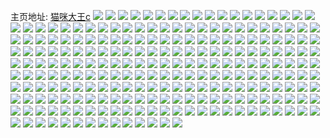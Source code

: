 主页地址: [猫咪大王c](https://weibo.com/u/6021389444) 
![](https://wx4.sinaimg.cn/mw2000/006zv8sAly1gnwj6w5p2ij31x12l97wh.jpg) 
![](https://wx4.sinaimg.cn/mw2000/006zv8sAly1gnwj6wimwej31zn260h70.jpg) 
![](https://wx4.sinaimg.cn/mw2000/006zv8sAly1gnwj6x54doj31sc2dsb29.jpg) 
![](https://wx4.sinaimg.cn/mw2000/006zv8sAly1gnwj6y3799j31sc2ds7wh.jpg) 
![](https://wx4.sinaimg.cn/mw2000/006zv8sAly1gnwj6uj6jhj31sc2ds7wh.jpg) 
![](https://wx4.sinaimg.cn/mw2000/006zv8sAly1gnwj6ypniij31sc2dsu0x.jpg) 
![](https://wx4.sinaimg.cn/mw2000/006zv8sAly1gnwj6z71v3j31sc2dse81.jpg) 
![](https://wx4.sinaimg.cn/mw2000/006zv8sAly1gnwj6zr4dnj31rg2gwqv5.jpg) 
![](https://wx4.sinaimg.cn/mw2000/006zv8sAly1gnhq1aeg8zj31sc2ds1kx.jpg) 
![](https://wx4.sinaimg.cn/mw2000/006zv8sAly1gnhq17vjq4j31sc2ds1jz.jpg) 
![](https://wx4.sinaimg.cn/mw2000/006zv8sAly1gnhq1cl285j31sc2dstzj.jpg) 
![](https://wx4.sinaimg.cn/mw2000/006zv8sAly1gnhq1hai6pj32062o81kx.jpg) 
![](https://wx4.sinaimg.cn/mw2000/006zv8sAly1gnhq1jk8v6j32062o87wh.jpg) 
![](https://wx4.sinaimg.cn/mw2000/006zv8sAly1gn5sbkh9puj31sc2dshdt.jpg) 
![](https://wx4.sinaimg.cn/mw2000/006zv8sAly1gn5sbm6269j31sc2dshdt.jpg) 
![](https://wx4.sinaimg.cn/mw2000/006zv8sAly1gn5sbpae1tj31sc2dshdt.jpg) 
![](https://wx4.sinaimg.cn/mw2000/006zv8sAly1gn5sbskv7hj31sc2dshdt.jpg) 
![](https://wx4.sinaimg.cn/mw2000/006zv8sAly1gn5sbucruuj327y2nfhdt.jpg) 
![](https://wx4.sinaimg.cn/mw2000/006zv8sAly1gn5sbx6c28j327h2e0b29.jpg) 
![](https://wx4.sinaimg.cn/mw2000/006zv8sAly1gn3t6udg50j31sc2dse81.jpg) 
![](https://wx4.sinaimg.cn/mw2000/006zv8sAly1gn3t6v2rhpj31sc2dsqv5.jpg) 
![](https://wx4.sinaimg.cn/mw2000/006zv8sAly1gn3t6toi77j31sc2dshdt.jpg) 
![](https://wx4.sinaimg.cn/mw2000/006zv8sAly1gn3t6wlsrlj33402c0e82.jpg) 
![](https://wx4.sinaimg.cn/mw2000/006zv8sAly1gn3t6xy4jnj32c0340e81.jpg) 
![](https://wx4.sinaimg.cn/mw2000/006zv8sAly1gn3t7216abj32c0340hdt.jpg) 
![](https://wx4.sinaimg.cn/mw2000/006zv8sAly1gn3t72ug7vj33402c04qp.jpg) 
![](https://wx4.sinaimg.cn/mw2000/006zv8sAly1gn3t74gt9cj329x1yy7wh.jpg) 
![](https://wx4.sinaimg.cn/mw2000/006zv8sAly1gn3t74th81j31qd2chb0v.jpg) 
![](https://wx4.sinaimg.cn/mw2000/006zv8sAly1gn3t75di3xj323f2b5hdt.jpg) 
![](https://wx4.sinaimg.cn/mw2000/006zv8sAly1gmxpvain66j31sc2dsqlf.jpg) 
![](https://wx4.sinaimg.cn/mw2000/006zv8sAly1gmxpva04j3j31sc2ds1d8.jpg) 
![](https://wx4.sinaimg.cn/mw2000/006zv8sAly1gmxpvb735hj31sc2ds4qp.jpg) 
![](https://wx4.sinaimg.cn/mw2000/006zv8sAly1gmxpvc9khtj32c033yx6q.jpg) 
![](https://wx4.sinaimg.cn/mw2000/006zv8sAly1gmxpvd8j2vj32c033yu0x.jpg) 
![](https://wx4.sinaimg.cn/mw2000/006zv8sAly1gmxpvecsmfj32c033yqv6.jpg) 
![](https://wx4.sinaimg.cn/mw2000/006zv8sAly1gmxpvez5a4j31b21i8x1k.jpg) 
![](https://wx4.sinaimg.cn/mw2000/006zv8sAly1gmxpvfyaj1j32c03401ky.jpg) 
![](https://wx4.sinaimg.cn/mw2000/006zv8sAly1gmxpvh226pj31sc2ds4qp.jpg) 
![](https://wx4.sinaimg.cn/mw2000/006zv8sAly1gmpqinrjh2j31sc2ds7wh.jpg) 
![](https://wx4.sinaimg.cn/mw2000/006zv8sAly1gmpqioj7aoj31sc2dstwc.jpg) 
![](https://wx4.sinaimg.cn/mw2000/006zv8sAly1gmpqipbhmgj31r928dto6.jpg) 
![](https://wx4.sinaimg.cn/mw2000/006zv8sAly1gmpqiqr8t4j31sc2ds4qp.jpg) 
![](https://wx4.sinaimg.cn/mw2000/006zv8sAly1gmpqirx2h6j31sc2ds1kx.jpg) 
![](https://wx4.sinaimg.cn/mw2000/006zv8sAly1gmpqima643j31sc2ds4qp.jpg) 
![](https://wx4.sinaimg.cn/mw2000/006zv8sAly1gmd2hoq095j327c2r11kx.jpg) 
![](https://wx4.sinaimg.cn/mw2000/006zv8sAly1gmd2hs9b29j31xf2f2b1j.jpg) 
![](https://wx4.sinaimg.cn/mw2000/006zv8sAly1gmd2htbxgzj315r1kd7qh.jpg) 
![](https://wx4.sinaimg.cn/mw2000/006zv8sAly1gmd2htu0l7j31ab1j2tr0.jpg) 
![](https://wx4.sinaimg.cn/mw2000/006zv8sAly1gmd2hua7rqj318e1lh4ei.jpg) 
![](https://wx4.sinaimg.cn/mw2000/006zv8sAly1gmd2hunpudj317r1mcdw5.jpg) 
![](https://wx4.sinaimg.cn/mw2000/006zv8sAly1gmd2huy5w3j31841imqmx.jpg) 
![](https://wx4.sinaimg.cn/mw2000/006zv8sAly1gmd2hvavujj31761ivatz.jpg) 
![](https://wx4.sinaimg.cn/mw2000/006zv8sAly1gmd2ho5w1ej31561iydyr.jpg) 
![](https://wx4.sinaimg.cn/mw2000/006zv8sAgy1gldg3r9x99j31sc2dshdt.jpg) 
![](https://wx4.sinaimg.cn/mw2000/006zv8sAgy1gldg3s045qj31sc2ds1kx.jpg) 
![](https://wx4.sinaimg.cn/mw2000/006zv8sAgy1gldg3sxqc7j31sc2dsx6p.jpg) 
![](https://wx4.sinaimg.cn/mw2000/006zv8sAgy1gldg3uo4chj322h2qk1ky.jpg) 
![](https://wx4.sinaimg.cn/mw2000/006zv8sAgy1gldg3was69j31sc2dsx6q.jpg) 
![](https://wx4.sinaimg.cn/mw2000/006zv8sAgy1gldg3xmjs3j326u2x44qq.jpg) 
![](https://wx4.sinaimg.cn/mw2000/006zv8sAgy1gldg3y7h90j321r2jxnjt.jpg) 
![](https://wx4.sinaimg.cn/mw2000/006zv8sAgy1gldg3zklymj31jv25a4pa.jpg) 
![](https://wx4.sinaimg.cn/mw2000/006zv8sAgy1gldg422ogaj32gp2c0npd.jpg) 
![](https://wx4.sinaimg.cn/mw2000/006zv8sAgy1gk1rwwt08jj31dv1uz1i7.jpg) 
![](https://wx4.sinaimg.cn/mw2000/006zv8sAgy1gk1rwxbrlej31bc1h07jx.jpg) 
![](https://wx4.sinaimg.cn/mw2000/006zv8sAgy1gk1rwy5bowj31m81x11kx.jpg) 
![](https://wx4.sinaimg.cn/mw2000/006zv8sAgy1gk1rww14btj31hl1j31a2.jpg) 
![](https://wx4.sinaimg.cn/mw2000/006zv8sAgy1gk1rwz2rdvj31k61twkhs.jpg) 
![](https://wx4.sinaimg.cn/mw2000/006zv8sAgy1gk1rx02bmqj31g21ree1t.jpg) 
![](https://wx4.sinaimg.cn/mw2000/006zv8sAgy1gk1rx0vu1dj31nu1w11kx.jpg) 
![](https://wx4.sinaimg.cn/mw2000/006zv8sAgy1gk1rx1fuojj31ad1cjk4j.jpg) 
![](https://wx4.sinaimg.cn/mw2000/006zv8sAgy1gk1rx3daloj31j21otx0j.jpg) 
![](https://wx4.sinaimg.cn/mw2000/006zv8sAgy1gk1rx3yog6j31aw1elnes.jpg) 
![](https://wx4.sinaimg.cn/mw2000/006zv8sAgy1gk1rx4ty3nj31mj1v21kx.jpg) 
![](https://wx4.sinaimg.cn/mw2000/006zv8sAgy1gk1rx6tmiej31o01s0x0y.jpg) 
![](https://wx4.sinaimg.cn/mw2000/006zv8sAgy1gjp5if5pelj322n2rjnpe.jpg) 
![](https://wx4.sinaimg.cn/mw2000/006zv8sAgy1gjp5igbnc3j31jj222b29.jpg) 
![](https://wx4.sinaimg.cn/mw2000/006zv8sAgy1gjp5iid2q8j32c03401kz.jpg) 
![](https://wx4.sinaimg.cn/mw2000/006zv8sAgy1gjp5ikdov3j32c0340kjm.jpg) 
![](https://wx4.sinaimg.cn/mw2000/006zv8sAgy1gjp5imak8aj32c0340npe.jpg) 
![](https://wx4.sinaimg.cn/mw2000/006zv8sAgy1gjp5ioklofj32c0340qv7.jpg) 
![](https://wx4.sinaimg.cn/mw2000/006zv8sAgy1gjp5iqpqttj32c0340x6r.jpg) 
![](https://wx4.sinaimg.cn/mw2000/006zv8sAgy1gjp5isyksfj325o2vk7wj.jpg) 
![](https://wx4.sinaimg.cn/mw2000/006zv8sAgy1gjp5iutpz5j33402c01kz.jpg) 
![](https://wx4.sinaimg.cn/mw2000/006zv8sAgy1gjp5japct7j31vu28j7wh.jpg) 
![](https://wx4.sinaimg.cn/mw2000/006zv8sAgy1gjd8dkjjo1j31sb2dq1ky.jpg) 
![](https://wx4.sinaimg.cn/mw2000/006zv8sAgy1gjd8dlahzej31sc2dse81.jpg) 
![](https://wx4.sinaimg.cn/mw2000/006zv8sAgy1gjd8djmgt0j31sc2ds4qq.jpg) 
![](https://wx4.sinaimg.cn/mw2000/006zv8sAgy1gjd8dmc5njj31sb2dq4qq.jpg) 
![](https://wx4.sinaimg.cn/mw2000/006zv8sAgy1gjd8dpwyjgj31o02804qp.jpg) 
![](https://wx4.sinaimg.cn/mw2000/006zv8sAgy1gjd8dnzmcdj31mr29ju0x.jpg) 
![](https://wx4.sinaimg.cn/mw2000/006zv8sAgy1gjd8dopxzyj31o02804qp.jpg) 
![](https://wx4.sinaimg.cn/mw2000/006zv8sAgy1gjd8dpa38fj31o02804qp.jpg) 
![](https://wx4.sinaimg.cn/mw2000/006zv8sAgy1gjd8dqh9epj31o02804qp.jpg) 
![](https://wx4.sinaimg.cn/mw2000/006zv8sAgy1gjd8dn14wmj31g21xf7wh.jpg) 
![](https://wx4.sinaimg.cn/mw2000/006zv8sAgy1gjd8dr4nxpj31o0280b29.jpg) 
![](https://wx4.sinaimg.cn/mw2000/006zv8sAgy1gj9z3ceqidj31sc1sc4qp.jpg) 
![](https://wx4.sinaimg.cn/mw2000/006zv8sAgy1gj9z3de9b9j31sc1sc4qp.jpg) 
![](https://wx4.sinaimg.cn/mw2000/006zv8sAgy1gj9z3fujmbj32802yo7wj.jpg) 
![](https://wx4.sinaimg.cn/mw2000/006zv8sAgy1gj9z3i1s99j32802yo1kz.jpg) 
![](https://wx4.sinaimg.cn/mw2000/006zv8sAgy1gj9z3k7hx4j32802yo4qr.jpg) 
![](https://wx4.sinaimg.cn/mw2000/006zv8sAgy1gj9z3mfvplj32802yoqv6.jpg) 
![](https://wx4.sinaimg.cn/mw2000/006zv8sAgy1gj9z3qpf3rj32802yo1kz.jpg) 
![](https://wx4.sinaimg.cn/mw2000/006zv8sAgy1gj9z3si0yvj32802yokjm.jpg) 
![](https://wx4.sinaimg.cn/mw2000/006zv8sAgy1gj9z3b69y0j32802yohdu.jpg) 
![](https://wx4.sinaimg.cn/mw2000/006zv8sAgy1giwfx40dmnj31gi1o4b29.jpg) 
![](https://wx4.sinaimg.cn/mw2000/006zv8sAgy1giwfx5a2ecj316o1kw1kx.jpg) 
![](https://wx4.sinaimg.cn/mw2000/006zv8sAgy1giwfx368ctj316o1kw1kx.jpg) 
![](https://wx4.sinaimg.cn/mw2000/006zv8sAgy1giwfx6y6glj316o1kwhc5.jpg) 
![](https://wx4.sinaimg.cn/mw2000/006zv8sAgy1giwfx7tjs7j316o1kw1kx.jpg) 
![](https://wx4.sinaimg.cn/mw2000/006zv8sAgy1giwfx8jsgdj316o1kwnpb.jpg) 
![](https://wx4.sinaimg.cn/mw2000/006zv8sAgy1giwfxapwtnj31js22eu0x.jpg) 
![](https://wx4.sinaimg.cn/mw2000/006zv8sAgy1giwfxbggduj316o1kwhah.jpg) 
![](https://wx4.sinaimg.cn/mw2000/006zv8sAgy1giwfxc67s4j316o1kw1kx.jpg) 
![](https://wx4.sinaimg.cn/mw2000/006zv8sAgy1giwfxcz28gj316o1kwb1s.jpg) 
![](https://wx4.sinaimg.cn/mw2000/006zv8sAgy1giwfxdq4cnj316o1kw4qp.jpg) 
![](https://wx4.sinaimg.cn/mw2000/006zv8sAgy1giwfxebneuj316o1kwb10.jpg) 
![](https://wx4.sinaimg.cn/mw2000/006zv8sAgy1giwfx6aggdj316o1kw7t1.jpg) 
![](https://wx4.sinaimg.cn/mw2000/006zv8sAgy1giwfxexe6vj316o1kwtwu.jpg) 
![](https://wx4.sinaimg.cn/mw2000/006zv8sAgy1giwfxfxs3jj316o1kw1kx.jpg) 
![](https://wx4.sinaimg.cn/mw2000/006zv8sAgy1giwfxgrm97j316o1kw7wh.jpg) 
![](https://wx4.sinaimg.cn/mw2000/006zv8sAgy1giwfxi67emj31o0280b2a.jpg) 
![](https://wx4.sinaimg.cn/mw2000/006zv8sAgy1giwfxj8mmrj31eo1vl7wh.jpg) 
![](https://wx4.sinaimg.cn/mw2000/006zv8sAgy1gibmldg2rcj313s13sgu0.jpg) 
![](https://wx4.sinaimg.cn/mw2000/006zv8sAgy1giakyoybw3j316o1kwk8g.jpg) 
![](https://wx4.sinaimg.cn/mw2000/006zv8sAgy1gi9emmojvuj30n00n0k1m.jpg) 
![](https://wx4.sinaimg.cn/mw2000/006zv8sAgy1ghl19qvp66j31401hc4cb.jpg) 
![](https://wx4.sinaimg.cn/mw2000/006zv8sAgy1ghl19r9schj31401hctme.jpg) 
![](https://wx4.sinaimg.cn/mw2000/006zv8sAgy1ghl19rme5vj31401hcgyt.jpg) 
![](https://wx4.sinaimg.cn/mw2000/006zv8sAgy1ghl19s08f7j31401hck66.jpg) 
![](https://wx4.sinaimg.cn/mw2000/006zv8sAgy1ghja2igncoj31sc2dse81.jpg) 
![](https://wx4.sinaimg.cn/mw2000/006zv8sAgy1ghja2jo07ej31sc2ds1ky.jpg) 
![](https://wx4.sinaimg.cn/mw2000/006zv8sAgy1ghja2kj8acj31sc2dshdt.jpg) 
![](https://wx4.sinaimg.cn/mw2000/006zv8sAgy1ghja2lczd5j31sc2dshdt.jpg) 
![](https://wx4.sinaimg.cn/mw2000/006zv8sAgy1ghja2nfa5tj31yw29b4qp.jpg) 
![](https://wx4.sinaimg.cn/mw2000/006zv8sAgy1ghja2psmgbj32c0340npe.jpg) 
![](https://wx4.sinaimg.cn/mw2000/006zv8sAgy1ghja2gpp9mj322x2cob2a.jpg) 
![](https://wx4.sinaimg.cn/mw2000/006zv8sAgy1ghja2oflmdj32802jg7wh.jpg) 
![](https://wx4.sinaimg.cn/mw2000/006zv8sAgy1ghja2hjjphj31sc2dskjl.jpg) 
![](https://wx4.sinaimg.cn/mw2000/006zv8sAgy1gh3rxfgexkj31rz2dc4m3.jpg) 
![](https://wx4.sinaimg.cn/mw2000/006zv8sAgy1gh3rxfueutj30m70ta43o.jpg) 
![](https://wx4.sinaimg.cn/mw2000/006zv8sAgy1gh3rxgj65oj328i2zcb29.jpg) 
![](https://wx4.sinaimg.cn/mw2000/006zv8sAgy1gh3rxez6zpj328h2zb7wh.jpg) 
![](https://wx4.sinaimg.cn/mw2000/006zv8sAgy1gh3rxhbdaij32842yuhdt.jpg) 
![](https://wx4.sinaimg.cn/mw2000/006zv8sAgy1gh3rxibg5dj328n2zjhdt.jpg) 
![](https://wx4.sinaimg.cn/mw2000/006zv8sAgy1gh3rxjfttlj327d2xthdu.jpg) 
![](https://wx4.sinaimg.cn/mw2000/006zv8sAgy1gh3rxmbf07j326k2wru0y.jpg) 
![](https://wx4.sinaimg.cn/mw2000/006zv8sAgy1gh3rxkhcrsj31sc2ds4qp.jpg) 
![](https://wx4.sinaimg.cn/mw2000/006zv8sAgy1gh1brzk54vj31o0280b29.jpg) 
![](https://wx4.sinaimg.cn/mw2000/006zv8sAgy1gh1bs0deigj31o0280b29.jpg) 
![](https://wx4.sinaimg.cn/mw2000/006zv8sAgy1gh1bryzvtbj31o02807wh.jpg) 
![](https://wx4.sinaimg.cn/mw2000/006zv8sAgy1gh1bs293t0j31o02807wh.jpg) 
![](https://wx4.sinaimg.cn/mw2000/006zv8sAgy1gh1bs2vhutj31o02807wh.jpg) 
![](https://wx4.sinaimg.cn/mw2000/006zv8sAgy1gh1bs3gk3pj31o02804qp.jpg) 
![](https://wx4.sinaimg.cn/mw2000/006zv8sAgy1gh1bs431xjj31o02807wh.jpg) 
![](https://wx4.sinaimg.cn/mw2000/006zv8sAgy1gh1bs505s5j31o02804qp.jpg) 
![](https://wx4.sinaimg.cn/mw2000/006zv8sAgy1gh1bs5zl7zj31o0280e81.jpg) 
![](https://wx4.sinaimg.cn/mw2000/006zv8sAgy1ggzr4o3nb5j32c0340b2e.jpg) 
![](https://wx4.sinaimg.cn/mw2000/006zv8sAgy1ggxu2k9sx9j31oq28zkjl.jpg) 
![](https://wx4.sinaimg.cn/mw2000/006zv8sAgy1ggxu2gqaq3j31k722y7wh.jpg) 
![](https://wx4.sinaimg.cn/mw2000/006zv8sAgy1ggxu2hemzij31hh1zb4qp.jpg) 
![](https://wx4.sinaimg.cn/mw2000/006zv8sAgy1ggxu2hzaydj319l1fbtvk.jpg) 
![](https://wx4.sinaimg.cn/mw2000/006zv8sAgy1ggxu2j98nsj31es1nl7wh.jpg) 
![](https://wx4.sinaimg.cn/mw2000/006zv8sAgy1ggxu2l6zy5j31np1ule81.jpg) 
![](https://wx4.sinaimg.cn/mw2000/006zv8sAgy1ggxu2fw6v3j31j12h1x3k.jpg) 
![](https://wx4.sinaimg.cn/mw2000/006zv8sAgy1ggxu2ijxdpj31ko1z84qp.jpg) 
![](https://wx4.sinaimg.cn/mw2000/006zv8sAgy1ggxu2fe8zqj31l82177wh.jpg) 
![](https://wx4.sinaimg.cn/mw2000/006zv8sAgy1ggwf997wdsj30mt0drn15.jpg) 
![](https://wx4.sinaimg.cn/mw2000/006zv8sAgy1gfsvtno57dj32802zo4qt.jpg) 
![](https://wx4.sinaimg.cn/mw2000/006zv8sAgy1gfsvtpv2a2j32802zg7wl.jpg) 
![](https://wx4.sinaimg.cn/mw2000/006zv8sAgy1gfsvtluoh0j32802zk4qt.jpg) 
![](https://wx4.sinaimg.cn/mw2000/006zv8sAly1gf3stkiig9j31sc1schdt.jpg) 
![](https://wx4.sinaimg.cn/mw2000/006zv8sAly1gf3stl3u1kj31sc1schdt.jpg) 
![](https://wx4.sinaimg.cn/mw2000/006zv8sAly1gf3stltfbuj31sc1schdt.jpg) 
![](https://wx4.sinaimg.cn/mw2000/006zv8sAly1gf3stmky1jj31sc1sce81.jpg) 
![](https://wx4.sinaimg.cn/mw2000/006zv8sAly1gf3stn4bvtj31sc1schdt.jpg) 
![](https://wx4.sinaimg.cn/mw2000/006zv8sAly1gf3stno2itj31sc1sce81.jpg) 
![](https://wx4.sinaimg.cn/mw2000/006zv8sAly1gf3stoa4kxj31sc1scb29.jpg) 
![](https://wx4.sinaimg.cn/mw2000/006zv8sAly1gf3stjzgrmj31sc1schdt.jpg) 
![](https://wx4.sinaimg.cn/mw2000/006zv8sAly1gf3stopnhej30tz0r077j.jpg) 
![](https://wx4.sinaimg.cn/mw2000/006zv8sAgy1ges545gyz8j31sc1schdt.jpg) 
![](https://wx4.sinaimg.cn/mw2000/006zv8sAgy1ges546juk4j31sc1schdt.jpg) 
![](https://wx4.sinaimg.cn/mw2000/006zv8sAgy1ges5476nunj31sc1scb29.jpg) 
![](https://wx4.sinaimg.cn/mw2000/006zv8sAgy1genqd5ubouj31sc2dse81.jpg) 
![](https://wx4.sinaimg.cn/mw2000/006zv8sAgy1genqd84dslj31sc2dshdt.jpg) 
![](https://wx4.sinaimg.cn/mw2000/006zv8sAgy1genqd930vdj31sc2dse81.jpg) 
![](https://wx4.sinaimg.cn/mw2000/006zv8sAgy1genqd4e19ej31sc2dskjl.jpg) 
![](https://wx4.sinaimg.cn/mw2000/006zv8sAgy1genqd9wntkj31sc2dskjl.jpg) 
![](https://wx4.sinaimg.cn/mw2000/006zv8sAgy1gelg2dhy71j31o01o0npd.jpg) 
![](https://wx4.sinaimg.cn/mw2000/006zv8sAgy1gelg2cswksj31o01o0hdt.jpg) 
![](https://wx4.sinaimg.cn/mw2000/006zv8sAgy1gelg2eeuuhj31o01o0hdu.jpg) 
![](https://wx4.sinaimg.cn/mw2000/006zv8sAgy1gelg2f7zv8j31o01o0e81.jpg) 
![](https://wx4.sinaimg.cn/mw2000/006zv8sAgy1gelg2fvoqpj31o01o0b29.jpg) 
![](https://wx4.sinaimg.cn/mw2000/006zv8sAgy1gelg2h1tz4j31o01o0kjl.jpg) 
![](https://wx4.sinaimg.cn/mw2000/006zv8sAgy1gefdhkgw6lj31o01o0e81.jpg) 
![](https://wx4.sinaimg.cn/mw2000/006zv8sAgy1gefdhj8w0ij31o01o0e81.jpg) 
![](https://wx4.sinaimg.cn/mw2000/006zv8sAgy1gefdhldmb6j31o01o01kx.jpg) 
![](https://wx4.sinaimg.cn/mw2000/006zv8sAly1ge3sakrgg4j31401o01kz.jpg) 
![](https://wx4.sinaimg.cn/mw2000/006zv8sAly1ge3salpl7yj31401o04qr.jpg) 
![](https://wx4.sinaimg.cn/mw2000/006zv8sAly1ge3saig6ttj31401o04qr.jpg) 
![](https://wx4.sinaimg.cn/mw2000/006zv8sAly1ge3samaetnj316o1ku1kx.jpg) 
![](https://wx4.sinaimg.cn/mw2000/006zv8sAly1ge3samleq3j3114111tqc.jpg) 
![](https://wx4.sinaimg.cn/mw2000/006zv8sAly1gds2evg5ucj31o01o07wh.jpg) 
![](https://wx4.sinaimg.cn/mw2000/006zv8sAly1gds2euy0duj31o01o04qp.jpg) 
![](https://wx4.sinaimg.cn/mw2000/006zv8sAly1gds2evx8trj31o01o0npd.jpg) 
![](https://wx4.sinaimg.cn/mw2000/006zv8sAly1gds2ewbzk4j31o01o0npd.jpg) 
![](https://wx4.sinaimg.cn/mw2000/006zv8sAgy1gdp49pnc8uj31sc1sc4mo.jpg) 
![](https://wx4.sinaimg.cn/mw2000/006zv8sAgy1gdp49qehcvj31sc1sckbe.jpg) 
![](https://wx4.sinaimg.cn/mw2000/006zv8sAgy1gdp49rnjeqj31sc1sc1dr.jpg) 
![](https://wx4.sinaimg.cn/mw2000/006zv8sAgy1g9svbd6132j30qo0qotfb.jpg) 
![](https://wx4.sinaimg.cn/mw2000/006zv8sAgy1g9svbc0wy4j30qo0qo454.jpg) 
![](https://wx4.sinaimg.cn/mw2000/006zv8sAgy1g9riy28n01j316o1ku7wh.jpg) 
![](https://wx4.sinaimg.cn/mw2000/006zv8sAgy1g9riy488s3j316o1ku4qp.jpg) 
![](https://wx4.sinaimg.cn/mw2000/006zv8sAgy1g9riyc42ifj316o1kuhdt.jpg) 
![](https://wx4.sinaimg.cn/mw2000/006zv8sAgy1g9riy0n3xlj30u00u0ws1.jpg) 
![](https://wx4.sinaimg.cn/mw2000/006zv8sAgy1g8fxy82m8ij30j60uq0ze.jpg) 
![](https://wx4.sinaimg.cn/mw2000/006zv8sAgy1g8fxy8hnt2j30j60uj46m.jpg) 
![](https://wx4.sinaimg.cn/mw2000/006zv8sAgy1g8fxy7laj9j30j60uw79q.jpg) 
![](https://wx4.sinaimg.cn/mw2000/006zv8sAgy1fxp9fzw7j8j31w02io4qp.jpg) 
![](https://wx4.sinaimg.cn/mw2000/006zv8sAgy1fxp9g1iyngj31w01w0e81.jpg) 
![](https://wx4.sinaimg.cn/mw2000/006zv8sAgy1fxp9fxz4huj31w01w0b29.jpg) 
![](https://wx4.sinaimg.cn/mw2000/006zv8sAgy1fxp9g3c6qrj31w01w0e81.jpg) 
![](https://wx4.sinaimg.cn/mw2000/006zv8sAgy1fxp9g4zktyj31w01w0hdt.jpg) 
![](https://wx4.sinaimg.cn/mw2000/006zv8sAgy1fxp9g5nymej31hc0u0wi9.jpg) 
![](https://wx4.sinaimg.cn/mw2000/006zv8sAgy1fv2b3gzl4hj31f01w0u10.jpg) 
![](https://wx4.sinaimg.cn/mw2000/006zv8sAgy1fv2b4cfqeuj31w02io4qq.jpg) 
![](https://wx4.sinaimg.cn/mw2000/006zv8sAgy1fv2b4kz0vrj31w02iou0y.jpg) 
![](https://wx4.sinaimg.cn/mw2000/006zv8sAgy1fv2b4rcolpj31w02iox6p.jpg) 
![](https://wx4.sinaimg.cn/mw2000/006zv8sAgy1fv2b4ykkwwj32io1w01ky.jpg) 
![](https://wx4.sinaimg.cn/mw2000/006zv8sAgy1fv2b6aie6xj32io1w0b2a.jpg) 
![](https://wx4.sinaimg.cn/mw2000/006zv8sAgy1fv2b73mz5kj31w02iokjm.jpg) 
![](https://wx4.sinaimg.cn/mw2000/006zv8sAgy1fv2b1vn3xrj31w02io7wi.jpg) 
![](https://wx4.sinaimg.cn/mw2000/006zv8sAgy1fv2b7v2j3gj31w02iob2a.jpg) 
